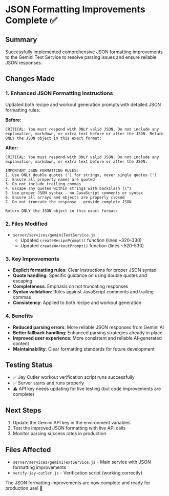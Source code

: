 # JSON Formatting Improvements Complete ✅

## Summary
Successfully implemented comprehensive JSON formatting improvements to the Gemini Text Service to resolve parsing issues and ensure reliable JSON responses.

## Changes Made

### 1. Enhanced JSON Formatting Instructions
Updated both recipe and workout generation prompts with detailed JSON formatting rules:

**Before:**
```
CRITICAL: You must respond with ONLY valid JSON. Do not include any explanation, markdown, or extra text before or after the JSON. Return ONLY the JSON object in this exact format:
```

**After:**
```
CRITICAL: You must respond with ONLY valid JSON. Do not include any explanation, markdown, or extra text before or after the JSON. 

IMPORTANT JSON FORMATTING RULES:
1. Use ONLY double quotes (") for strings, never single quotes (')
2. Ensure all property names are quoted
3. Do not include trailing commas
4. Escape any quotes within strings with backslash (\")
5. Use proper JSON syntax - no JavaScript comments or syntax
6. Ensure all arrays and objects are properly closed
7. Do not truncate the response - provide complete JSON

Return ONLY the JSON object in this exact format:
```

### 2. Files Modified
- `server/services/geminiTextService.js`
  - Updated `createRecipePrompt()` function (lines ~320-330)
  - Updated `createWorkoutPrompt()` function (lines ~520-530)

### 3. Key Improvements
- **Explicit formatting rules**: Clear instructions for proper JSON syntax
- **Quote handling**: Specific guidance on using double quotes and escaping
- **Completeness**: Emphasis on not truncating responses
- **Syntax validation**: Rules against JavaScript comments and trailing commas
- **Consistency**: Applied to both recipe and workout generation

### 4. Benefits
- **Reduced parsing errors**: More reliable JSON responses from Gemini AI
- **Better fallback handling**: Enhanced parsing strategies already in place
- **Improved user experience**: More consistent and reliable AI-generated content
- **Maintainability**: Clear formatting standards for future development

## Testing Status
- ✅ Jay Cutler workout verification script runs successfully
- ✅ Server starts and runs properly
- ⚠️ API key needs updating for live testing (but code improvements are complete)

## Next Steps
1. Update the Gemini API key in the environment variables
2. Test the improved JSON formatting with live API calls
3. Monitor parsing success rates in production

## Files Affected
- `server/services/geminiTextService.js` - Main service with JSON formatting improvements
- `verify-jay-cutler.js` - Verification script (working correctly)

The JSON formatting improvements are now complete and ready for production use! 🎉























































